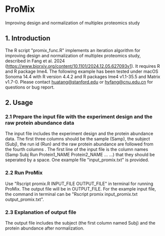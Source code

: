 # ProMix
Improving design and normalization of multiplex proteomics study

## 1. Introduction
The R script "promix_func.R" implements an iteration algorithm for improving design and normalization of multiplex proteomics study, described in Fang et al. 2024 (https://www.biorxiv.org/content/10.1101/2024.12.05.627093v1). It requires R and R package lme4. The following example has been tested under macOS Sonoma 14.4 with R version 4.4.2 and R packages lme4 v1.1-35.5 and Matrix v1.7-0. Please contact huatang@stanford.edu or hyfang@cnu.edu.cn for questions or bug report.


## 2. Usage
### 2.1 Prepare the input file with the experiment design and the raw protein abundance data

The input file includes the experiment design and the protein abundance data. The first three columns should be the sample (Samp), the subject (Subj), the run id (Run) and the raw protein abundance are followed from the fourth columns . The first line of the input file is the column names (Samp Subj Run Protein1_NAME Protein2_NAME ... ...) that they should be seperated by a space. One example file "input_promix.txt" is provided.

### 2.2 Run ProMix
Use "Rscript promix.R INPUT_FILE OUTPUT_FILE" in terminal for running ProMix. The output file will be in OUTPUT_FILE. For the example input file, the command in terminal can be "Rscript promix input_promix.txt output_promix.txt".

### 2.3 Explanation of output file
The output file includes the subject (the first column named Subj) and the protein abundance after normalization.

